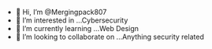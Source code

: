 - 👋 Hi, I’m @Mergingpack807
- 👀 I’m interested in ...Cybersecurity
- 🌱 I’m currently learning ...Web Design
- 💞️ I’m looking to collaborate on ...Anything security related

<!---
Mergingpack807/Mergingpack807 is a ✨ special ✨ repository because its `README.md` (this file) appears on your GitHub profile.
You can click the Preview link to take a look at your changes.
--->
